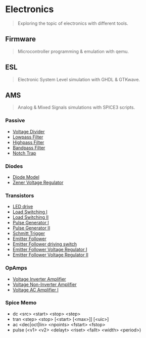 # Electronics
> Exploring the topic of electronics with different tools.

## Firmware
> Microcontroller programming & emulation with qemu.

## ESL
> Electronic System Level simulation with GHDL & GTKwave.

## AMS
> Analog & Mixed Signals simulations with SPICE3 scripts.
### Passive 
- [Voltage Divider](./src/passive/div.cir)
- [Lowpass Filter](./src/passive/lowpass.cir)
- [Highpass Filter](./src/passive/highpass.cir)
- [Bandpass Filter](./src/passive/bandpass.cir)
- [Notch Trap](./src/passive/notch.cirp)

### Diodes
- [Diode Model](./src/diodes/diode.cir)
- [Zener Voltage Regulator](./src/diodes/zenreg.cir)

### Transistors
- [LED drive](./src/transistors/led_drive.cir)
- [Load Switching I](./src/transistors/switching_load_a.cir)
- [Load Switching II](./src/transistors/switching_load_b.cir)
- [Pulse Generator I](./src/transistors/pulse_gen_1.cir)
- [Pulse Generator II](./src/transistors/pulse_gen_2.cir)
- [Schmitt Trigger](./src/transistors/schmitt_trigger.cir)
- [Emitter Follower](./src/transistors/ef.cir)
- [Emitter Follower driving switch](./src/transistors/efdrive.cir)
- [Emitter Follower Voltage Regulator I](./src/transistors/efreg_1.cir)
- [Emitter Follower Voltage Regulator II](./src/transistors/efreg_2.cir)

### OpAmps
- [Voltage Inverter Amplifier](./src/opamps/inverter.cir)
- [Voltage Non-Inverter Amplifier](./src/opamps/noninverter.cir)
- [Voltage AC Amplifier I](./src/opamps/acamp_1.cir)

### Spice Memo
- dc \<src\> \<start\> \<stop\> \<step\>
- tran \<step\> \<stop\> [\<start\> [\<max\>]] [\<uic\>]
- ac \<dec|oct|lin\> \<npoints\> \<fstart\> \<fstop\>
- pulse (\<v1\> \<v2\> \<delayt\> \<riset\> \<fallt\> \<width\> \<period\>)
